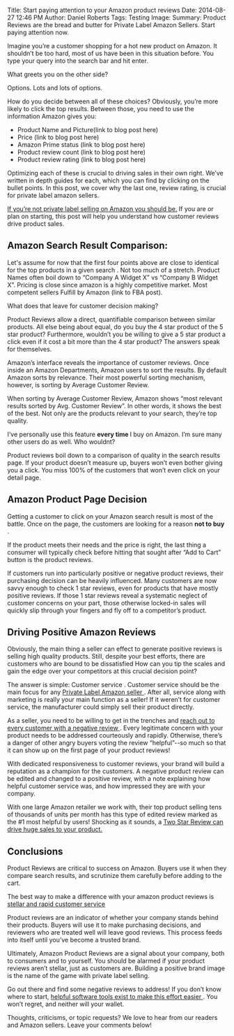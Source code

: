 Title: Start paying attention to your Amazon product reviews
Date: 2014-08-27 12:46 PM
Author: Daniel Roberts
Tags: Testing
Image:
Summary: Product Reviews are the bread and butter for Private Label Amazon Sellers. Start paying attention now.


<body>
<div class="col-md-8">

Imagine you’re a customer shopping for a hot new product on Amazon. It shouldn’t be too hard, most of us have been in this situation before. You type your query into the search bar and hit enter.  

What greets you on the other side?  

Options. Lots and lots of options.  

How do you decide between all of these choices? Obviously, you’re more likely to click the top results. Between those, you need to use the information Amazon gives you:

<ul>
<li>Product Name and Picture(link to blog post here)
<li>Price (link to blog post here)
<li>Amazon Prime status (link to blog post here)
<li>Product review count (link to blog post here)
<li>Product review rating (link to blog post here)
</ul>

Optimizing each of these is crucial to driving sales in their own right. We’ve written in depth guides for each, which you can find by clicking on the bullet points. In this post, we cover why the last one, review rating, is crucial for private label amazon sellers.

<a href=5-reasons-why-Private-Label-selling-Beats-Reselling-on-Amazon.html>
 If you’re not private label selling on Amazon you should be.</a> If you are or plan on starting, this post will help you understand how customer reviews drive product sales.

<h2>Amazon Search Result Comparison:</h2>

Let's assume for now that the first four points above are close to identical for the top products in a given search . Not too much of a stretch. Product Names often boil down to “Company A Widget X” vs “Company B Widget X”. Pricing is close since amazon is a highly competitive market. Most competent sellers Fulfill by Amazon (link to FBA post).

What does that leave for customer decision making?

Product Reviews allow a direct, quantifiable comparison between similar products. All else being about equal, do you buy the 4 star product of the 5 star product? Furthermore, wouldn’t you be willing to give a 5 star product a click even if it cost a bit more than the 4 star product? The answers speak for themselves.

Amazon’s interface reveals the importance of customer reviews. Once inside an Amazon Departments, Amazon users to sort the results. By default Amazon sorts by relevance. Their most powerful sorting mechanism, however, is sorting by Average Customer Review.

When sorting by Average Customer Review, Amazon shows “most relevant results sorted by Avg. Customer Review”. In other words, it shows the best of the best. Not only are the products relevant to your search, they’re top quality.

I’ve personally use this feature <strong> every time </strong> I buy on Amazon. I’m sure many other users do as well. Who wouldnt?

Product reviews boil down to a comparison of quality in the search results page. If your product doesn’t measure up, buyers won’t even bother giving you a click. You miss 100% of the customers that won’t even click on your detail page.

<h2>Amazon Product Page Decision </h2>

Getting a customer to click on your Amazon search result is most of the battle. Once on the page, the customers are looking for a reason <strong> not to buy </strong>.

If the product meets their needs and the price is right, the last thing a consumer will typically check before hitting that sought after “Add to Cart” button is the product reviews.

If customers run into particularly positive or negative product reviews, their purchasing decision can be heavily influenced. Many customers are now savvy enough to check 1 star reviews, even for products that have mostly positive reviews. If those 1 star reviews reveal a systematic neglect of customer concerns on your part, those otherwise locked-in sales will quickly slip through your fingers and fly off to a competitor’s product.

<h2> Driving Positive Amazon Reviews </h2>

Obviously, the main thing a seller can effect to generate positive reviews is selling high quality products. Still, despite your best efforts, there are customers who are bound to be dissatisfied How can you tip the scales and gain the edge over your competitors at this crucial decision point?

The answer is simple: Customer service . Customer service should be the main focus for any <a href=5-reasons-why-Private-Label-selling-Beats-Reselling-on-Amazon.html>  Private Label Amazon seller </a>. After all, service along with marketing is really your main function as a seller! If it weren’t for customer service, the manufacturer could simply sell their product directly.

As a seller, you need to be willing to get in the trenches and <a href=3-steps-to-changing-a-negative-product-review.html> reach out to every customer with a negative review </a>. Every legitimate concern with your product needs to be addressed courteously and rapidly. Otherwise, there’s a danger of other angry buyers voting the review “helpful”--so much so that it can show up on the first page of your product reviews!

With dedicated responsiveness to customer reviews, your brand will build a reputation as a champion for the customers. A negative product review can be edited and changed to a positive review, with a note explaining how helpful customer service was, and how impressed they are with your company. 

With one large Amazon retailer we work with, their top product selling tens of thousands of units per month has this type of edited review marked as the #1 most helpful by users! Shocking as it sounds, a <a href=http://www.damniwish.com/how-a-2-star-amazon-review-makes-thousands-of-sales/> Two Star Review can drive huge sales to your product. </a>

<h2> Conclusions </h2>

Product Reviews are critical to success on Amazon. Buyers use it when they compare search results, and scrutinize them carefully before adding to the cart. 

The best way to make a difference with your amazon product reviews is <a href= /customer-reviews.html> stellar and rapid customer service </a>

Product reviews are an indicator of whether your company stands behind their products. Buyers will use it to make purchasing decisions, and reviewers who are treated well will leave good reviews. This process feeds into itself until you’ve become a trusted brand.

Ultimately, Amazon  Product Reviews are a signal about your company, both to consumers and to yourself. You should be alarmed if your product reviews aren’t stellar, just as customers are. Building a positive brand image is the name of the game with private label selling.

Go out there and find some negative reviews to address! If you don’t know where to start,  <a href= /customer-reviews.html”> 
 helpful software tools exist to make this effort easier </a>. You won’t regret, and neither will your wallet.

Thoughts, criticisms, or topic requests? We love to hear from our readers and Amazon sellers. Leave your comments below!

</div>
